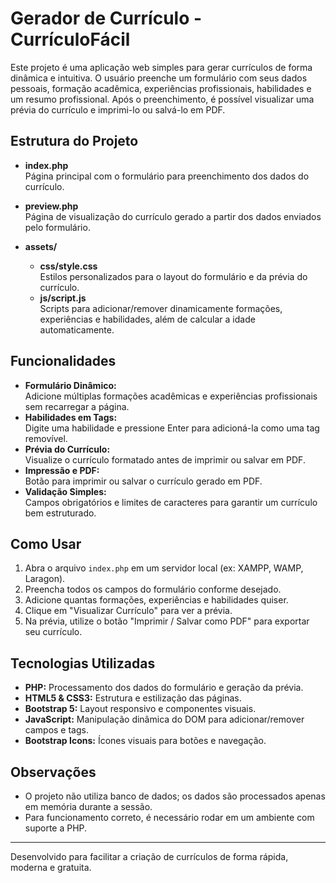 # Gerador de Currículo - CurrículoFácil

Este projeto é uma aplicação web simples para gerar currículos de forma dinâmica e intuitiva. O usuário preenche um formulário com seus dados pessoais, formação acadêmica, experiências profissionais, habilidades e um resumo profissional. Após o preenchimento, é possível visualizar uma prévia do currículo e imprimi-lo ou salvá-lo em PDF.

## Estrutura do Projeto

- **index.php**  
  Página principal com o formulário para preenchimento dos dados do currículo.

- **preview.php**  
  Página de visualização do currículo gerado a partir dos dados enviados pelo formulário.

- **assets/**
  - **css/style.css**  
    Estilos personalizados para o layout do formulário e da prévia do currículo.
  - **js/script.js**  
    Scripts para adicionar/remover dinamicamente formações, experiências e habilidades, além de calcular a idade automaticamente.

## Funcionalidades

- **Formulário Dinâmico:**  
  Adicione múltiplas formações acadêmicas e experiências profissionais sem recarregar a página.
- **Habilidades em Tags:**  
  Digite uma habilidade e pressione Enter para adicioná-la como uma tag removível.
- **Prévia do Currículo:**  
  Visualize o currículo formatado antes de imprimir ou salvar em PDF.
- **Impressão e PDF:**  
  Botão para imprimir ou salvar o currículo gerado em PDF.
- **Validação Simples:**  
  Campos obrigatórios e limites de caracteres para garantir um currículo bem estruturado.

## Como Usar

1. Abra o arquivo `index.php` em um servidor local (ex: XAMPP, WAMP, Laragon).
2. Preencha todos os campos do formulário conforme desejado.
3. Adicione quantas formações, experiências e habilidades quiser.
4. Clique em "Visualizar Currículo" para ver a prévia.
5. Na prévia, utilize o botão "Imprimir / Salvar como PDF" para exportar seu currículo.

## Tecnologias Utilizadas

- **PHP:** Processamento dos dados do formulário e geração da prévia.
- **HTML5 & CSS3:** Estrutura e estilização das páginas.
- **Bootstrap 5:** Layout responsivo e componentes visuais.
- **JavaScript:** Manipulação dinâmica do DOM para adicionar/remover campos e tags.
- **Bootstrap Icons:** Ícones visuais para botões e navegação.

## Observações

- O projeto não utiliza banco de dados; os dados são processados apenas em memória durante a sessão.
- Para funcionamento correto, é necessário rodar em um ambiente com suporte a PHP.

---

Desenvolvido para facilitar a criação de currículos de forma rápida, moderna e gratuita.